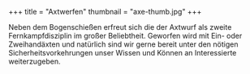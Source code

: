 +++
title = "Axtwerfen"
thumbnail = "axe-thumb.jpg"
+++

Neben dem Bogenschießen erfreut sich die der Axtwurf als zweite Fernkampfdisziplin im großer Beliebtheit. Geworfen wird mit Ein- oder Zweihandäxten und natürlich sind wir gerne bereit unter den nötigen Sicherheitsvorkehrungen unser Wissen und Können an Interessierte weiterzugeben.